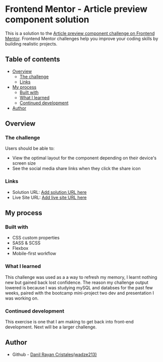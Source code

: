 # Frontend Mentor - Article preview component solution

This is a solution to the [Article preview component challenge on Frontend Mentor](https://www.frontendmentor.io/challenges/article-preview-component-dYBN_pYFT). Frontend Mentor challenges help you improve your coding skills by building realistic projects. 

## Table of contents

- [Overview](#overview)
  - [The challenge](#the-challenge)
  - [Links](#links)
- [My process](#my-process)
  - [Built with](#built-with)
  - [What I learned](#what-i-learned)
  - [Continued development](#continued-development)
- [Author](#author)

## Overview

### The challenge

Users should be able to:

- View the optimal layout for the component depending on their device's screen size
- See the social media share links when they click the share icon

### Links

- Solution URL: [Add solution URL here](https://your-solution-url.com)
- Live Site URL: [Add live site URL here](https://your-live-site-url.com)

## My process

### Built with

- CSS custom properties
- SASS & SCSS
- Flexbox
- Mobile-first workflow


### What I learned

This challenge was used as a a way to refresh my memory, I learnt nothing new but gained back lost confidence. The reason my challenge output lowered is because I was studying mySQL and databses for the past few weeks, paired with the bootcamp mini-project two dev and presentation I was working on.

### Continued development

This exercise is one that I am making to get back into front-end development. Next will be a larger challenge.

## Author

- Github - [Danil Rayan Cristales(wadze213)](https://github.com/wadze213)

